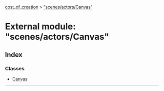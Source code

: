 [cost_of_creation](../README.md) > ["scenes/actors/Canvas"](../modules/_scenes_actors_canvas_.md)

# External module: "scenes/actors/Canvas"

## Index

### Classes

* [Canvas](../classes/_scenes_actors_canvas_.canvas.md)

---

